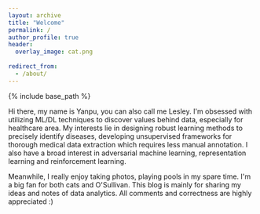 ```yaml
---
layout: archive
title: "Welcome"
permalink: /
author_profile: true
header: 
  overlay_image: cat.png
  
redirect_from:
  - /about/
---
```


{% include base_path %}

 Hi there, my name is Yanpu, you can also call me Lesley. I'm obsessed with utilizing ML/DL techniques to discover values behind data, especially for healthcare area. My interests lie in designing robust learning methods to precisely identify diseases, developing unsupervised frameworks for thorough medical data extraction which requires less manual annotation. I also have a broad interest in adversarial machine learning, representation learning and reinforcement learning. 

 Meanwhile, I really enjoy taking photos, playing pools in my spare time. I'm a big fan for both cats and O'Sullivan. This blog is mainly for sharing my ideas and notes of data analytics. All comments and correctness are highly appreciated :)